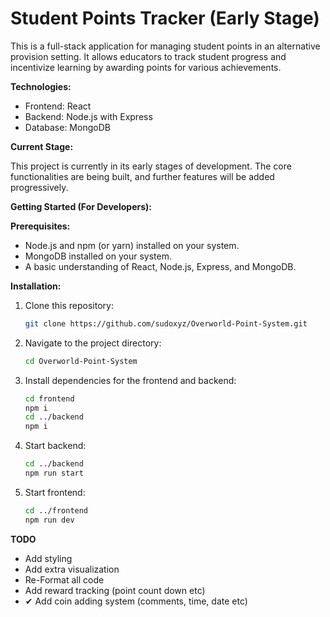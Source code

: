 # Student Points Tracker (Early Stage)

This is a full-stack application for managing student points in an alternative provision setting. It allows educators to track student progress and incentivize learning by awarding points for various achievements.

**Technologies:**

* Frontend: React
* Backend: Node.js with Express
* Database: MongoDB

**Current Stage:**

This project is currently in its early stages of development. The core functionalities are being built, and further features will be added progressively.

**Getting Started (For Developers):**

**Prerequisites:**

* Node.js and npm (or yarn) installed on your system.
* MongoDB installed on your system.
* A basic understanding of React, Node.js, Express, and MongoDB.

**Installation:**

1. Clone this repository:

   ```bash
   git clone https://github.com/sudoxyz/Overworld-Point-System.git
   ```
2. Navigate to the project directory:
   ```bash
   cd Overworld-Point-System
   ```

3. Install dependencies for the frontend and backend:
   ```bash
   cd frontend
   npm i
   cd ../backend
   npm i
   ```

4. Start backend:
   ```bash
   cd ../backend
   npm run start
   ```

5. Start frontend:
   ```bash
   cd ../frontend
   npm run dev
   ```

**TODO**

* Add styling
* Add extra visualization
* Re-Format all code
* Add reward tracking (point count down etc)
* ✔ Add coin adding system (comments, time, date etc)
